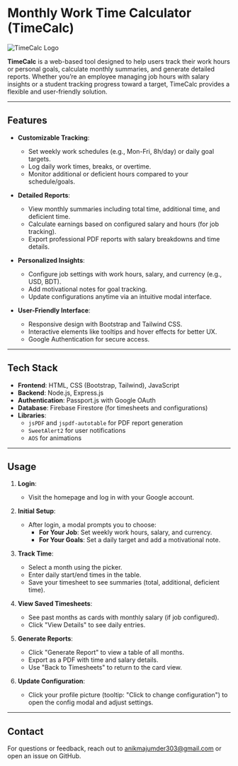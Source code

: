 # Monthly Work Time Calculator (TimeCalc)

![TimeCalc Logo](https://firebasestorage.googleapis.com/v0/b/alleventsair.appspot.com/o/files%2Fimages%2FGmhUu_1741541334176.png?alt=media&token=f64aacd4-ca72-4d94-abb2-b7f2a2e52ded)

**TimeCalc** is a web-based tool designed to help users track their work hours or personal goals, calculate monthly summaries, and generate detailed reports. Whether you’re an employee managing job hours with salary insights or a student tracking progress toward a target, TimeCalc provides a flexible and user-friendly solution.

---

## Features

- **Customizable Tracking**:
  - Set weekly work schedules (e.g., Mon-Fri, 8h/day) or daily goal targets.
  - Log daily work times, breaks, or overtime.
  - Monitor additional or deficient hours compared to your schedule/goals.

- **Detailed Reports**:
  - View monthly summaries including total time, additional time, and deficient time.
  - Calculate earnings based on configured salary and hours (for job tracking).
  - Export professional PDF reports with salary breakdowns and time details.

- **Personalized Insights**:
  - Configure job settings with work hours, salary, and currency (e.g., USD, BDT).
  - Add motivational notes for goal tracking.
  - Update configurations anytime via an intuitive modal interface.

- **User-Friendly Interface**:
  - Responsive design with Bootstrap and Tailwind CSS.
  - Interactive elements like tooltips and hover effects for better UX.
  - Google Authentication for secure access.

---

## Tech Stack

- **Frontend**: HTML, CSS (Bootstrap, Tailwind), JavaScript
- **Backend**: Node.js, Express.js
- **Authentication**: Passport.js with Google OAuth
- **Database**: Firebase Firestore (for timesheets and configurations)
- **Libraries**:
  - `jsPDF` and `jspdf-autotable` for PDF report generation
  - `SweetAlert2` for user notifications
  - `AOS` for animations

---

## Usage

1. **Login**:
   - Visit the homepage and log in with your Google account.

2. **Initial Setup**:
   - After login, a modal prompts you to choose:
     - **For Your Job**: Set weekly work hours, salary, and currency.
     - **For Your Goals**: Set a daily target and add a motivational note.

3. **Track Time**:
   - Select a month using the picker.
   - Enter daily start/end times in the table.
   - Save your timesheet to see summaries (total, additional, deficient time).

4. **View Saved Timesheets**:
   - See past months as cards with monthly salary (if job configured).
   - Click "View Details" to see daily entries.

5. **Generate Reports**:
   - Click "Generate Report" to view a table of all months.
   - Export as a PDF with time and salary details.
   - Use "Back to Timesheets" to return to the card view.

6. **Update Configuration**:
   - Click your profile picture (tooltip: "Click to change configuration") to open the config modal and adjust settings.

---

## Contact

For questions or feedback, reach out to [anikmajumder303@gmail.com](mailto:anikmajumder303@gmail.com) or open an issue on GitHub.
